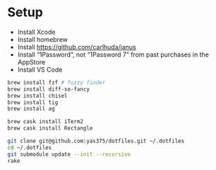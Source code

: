 # Setup

- Install Xcode
- Install homebrew
- Install https://github.com/carlhuda/janus
- Install “1Password”, not “1Password 7” from past purchases in the AppStore
- Install VS Code

```sh
brew install fzf # fuzzy finder
brew install diff-so-fancy
brew install chisel
brew install tig
brew install ag

brew cask install iTerm2
brew cask install Rectangle

git clone git@github.com:yas375/dotfiles.git ~/.dotfiles
cd ~/.dotfiles
git submodule update --init --recursive
rake
```

